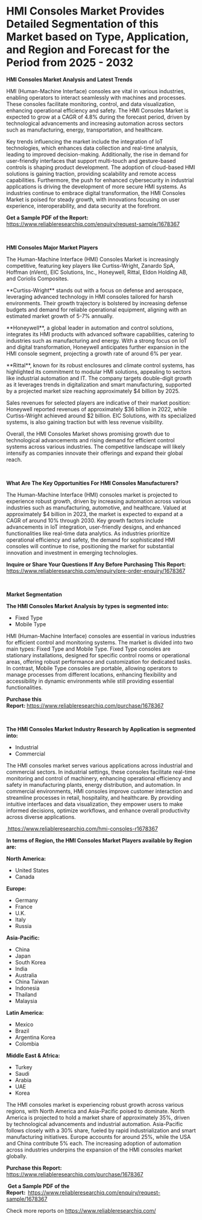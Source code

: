 <p><h1>HMI Consoles Market Provides Detailed Segmentation of this Market based on Type, Application, and Region and Forecast for the Period from 2025 - 2032</h1></p><p><strong>HMI Consoles Market Analysis and Latest Trends</strong></p>
<p><p>HMI (Human-Machine Interface) consoles are vital in various industries, enabling operators to interact seamlessly with machines and processes. These consoles facilitate monitoring, control, and data visualization, enhancing operational efficiency and safety. The HMI Consoles Market is expected to grow at a CAGR of 4.8% during the forecast period, driven by technological advancements and increasing automation across sectors such as manufacturing, energy, transportation, and healthcare.</p><p>Key trends influencing the market include the integration of IoT technologies, which enhances data collection and real-time analysis, leading to improved decision-making. Additionally, the rise in demand for user-friendly interfaces that support multi-touch and gesture-based controls is shaping product development. The adoption of cloud-based HMI solutions is gaining traction, providing scalability and remote access capabilities. Furthermore, the push for enhanced cybersecurity in industrial applications is driving the development of more secure HMI systems. As industries continue to embrace digital transformation, the HMI Consoles Market is poised for steady growth, with innovations focusing on user experience, interoperability, and data security at the forefront.</p></p>
<p><strong>Get a Sample PDF of the Report:&nbsp;</strong> <a href="https://www.reliableresearchiq.com/enquiry/request-sample/1678367?utm_campaign=3524&utm_medium=2&utm_source=Github&utm_content=ia&utm_term=24032025&utm_id=hmi-consoles">https://www.reliableresearchiq.com/enquiry/request-sample/1678367</a></p>
<p>&nbsp;</p>
<p><strong>HMI Consoles Major Market Players</strong></p>
<p><p>The Human-Machine Interface (HMI) Consoles Market is increasingly competitive, featuring key players like Curtiss-Wright, Zanardo SpA, Hoffman (nVent), EIC Solutions, Inc., Honeywell, Rittal, Eldon Holding AB, and Coriolis Composites. </p><p>**Curtiss-Wright** stands out with a focus on defense and aerospace, leveraging advanced technology in HMI consoles tailored for harsh environments. Their growth trajectory is bolstered by increasing defense budgets and demand for reliable operational equipment, aligning with an estimated market growth of 5-7% annually.</p><p>**Honeywell**, a global leader in automation and control solutions, integrates its HMI products with advanced software capabilities, catering to industries such as manufacturing and energy. With a strong focus on IoT and digital transformation, Honeywell anticipates further expansion in the HMI console segment, projecting a growth rate of around 6% per year.</p><p>**Rittal**, known for its robust enclosures and climate control systems, has highlighted its commitment to modular HMI solutions, appealing to sectors like industrial automation and IT. The company targets double-digit growth as it leverages trends in digitalization and smart manufacturing, supported by a projected market size reaching approximately $4 billion by 2025.</p><p>Sales revenues for selected players are indicative of their market position: Honeywell reported revenues of approximately $36 billion in 2022, while Curtiss-Wright achieved around $2 billion. EIC Solutions, with its specialized systems, is also gaining traction but with less revenue visibility.</p><p>Overall, the HMI Consoles Market shows promising growth due to technological advancements and rising demand for efficient control systems across various industries. The competitive landscape will likely intensify as companies innovate their offerings and expand their global reach.</p></p>
<p>&nbsp;</p>
<p><strong>What Are The Key Opportunities For HMI Consoles Manufacturers?</strong></p>
<p><p>The Human-Machine Interface (HMI) consoles market is projected to experience robust growth, driven by increasing automation across various industries such as manufacturing, automotive, and healthcare. Valued at approximately $4 billion in 2023, the market is expected to expand at a CAGR of around 10% through 2030. Key growth factors include advancements in IoT integration, user-friendly designs, and enhanced functionalities like real-time data analytics. As industries prioritize operational efficiency and safety, the demand for sophisticated HMI consoles will continue to rise, positioning the market for substantial innovation and investment in emerging technologies.</p></p>
<p><strong>Inquire or Share Your Questions If Any Before Purchasing This Report:</strong> <a href="https://www.reliableresearchiq.com/enquiry/pre-order-enquiry/1678367?utm_campaign=3524&utm_medium=2&utm_source=Github&utm_content=ia&utm_term=24032025&utm_id=hmi-consoles">https://www.reliableresearchiq.com/enquiry/pre-order-enquiry/1678367</a></p>
<p>&nbsp;</p>
<p><strong>Market Segmentation</strong></p>
<p><strong>The HMI Consoles Market Analysis by types is segmented into:</strong></p>
<p><ul><li>Fixed Type</li><li>Mobile Type</li></ul></p>
<p><p>HMI (Human-Machine Interface) consoles are essential in various industries for efficient control and monitoring systems. The market is divided into two main types: Fixed Type and Mobile Type. Fixed Type consoles are stationary installations, designed for specific control rooms or operational areas, offering robust performance and customization for dedicated tasks. In contrast, Mobile Type consoles are portable, allowing operators to manage processes from different locations, enhancing flexibility and accessibility in dynamic environments while still providing essential functionalities.</p></p>
<p><strong>Purchase this Report:&nbsp;</strong><a href="https://www.reliableresearchiq.com/purchase/1678367?utm_campaign=3524&utm_medium=2&utm_source=Github&utm_content=ia&utm_term=24032025&utm_id=hmi-consoles">https://www.reliableresearchiq.com/purchase/1678367</a></p>
<p>&nbsp;</p>
<p><strong>The HMI Consoles Market Industry Research by Application is segmented into:</strong></p>
<p><ul><li>Industrial</li><li>Commercial</li></ul></p>
<p><p>The HMI consoles market serves various applications across industrial and commercial sectors. In industrial settings, these consoles facilitate real-time monitoring and control of machinery, enhancing operational efficiency and safety in manufacturing plants, energy distribution, and automation. In commercial environments, HMI consoles improve customer interaction and streamline processes in retail, hospitality, and healthcare. By providing intuitive interfaces and data visualization, they empower users to make informed decisions, optimize workflows, and enhance overall productivity across diverse applications.</p></p>
<p><a href="https://www.reliableresearchiq.com/hmi-consoles-r1678367?utm_campaign=3524&utm_medium=2&utm_source=Github&utm_content=ia&utm_term=24032025&utm_id=hmi-consoles">&nbsp;https://www.reliableresearchiq.com/hmi-consoles-r1678367</a></p>
<p><strong>In terms of Region, the HMI Consoles Market Players available by Region are:</strong></p>
<p>
    <p> <strong> North America: </strong>
        <ul>
            <li>United States</li>
            <li>Canada</li>
        </ul>
        </p> 
    <p> <strong> Europe: </strong>
        <ul>
            <li>Germany</li>
            <li>France</li>
            <li>U.K.</li>
            <li>Italy</li>
            <li>Russia</li>
        </ul>
        </p> 
    <p> <strong> Asia-Pacific: </strong>
        <ul>
            <li>China</li>
            <li>Japan</li>
            <li>South Korea</li>
            <li>India</li>
            <li>Australia</li>
            <li>China Taiwan</li>
            <li>Indonesia</li>
            <li>Thailand</li>
            <li>Malaysia</li>
        </ul>
        </p> 
    <p> <strong> Latin America: </strong>
        <ul>
            <li>Mexico</li>
            <li>Brazil</li>
            <li>Argentina Korea</li>
            <li>Colombia</li>
        </ul>
        </p> 
    <p> <strong> Middle East & Africa: </strong>
        <ul>
            <li>Turkey</li>
            <li>Saudi</li>
            <li>Arabia</li>
            <li>UAE</li>
            <li>Korea</li>
        </ul>
    </p>
    </p>
<p><p>The HMI consoles market is experiencing robust growth across various regions, with North America and Asia-Pacific poised to dominate. North America is projected to hold a market share of approximately 35%, driven by technological advancements and industrial automation. Asia-Pacific follows closely with a 30% share, fueled by rapid industrialization and smart manufacturing initiatives. Europe accounts for around 25%, while the USA and China contribute 5% each. The increasing adoption of automation across industries underpins the expansion of the HMI consoles market globally.</p></p>
<p><strong>Purchase this Report: </strong><a href="https://www.reliableresearchiq.com/purchase/1678367?utm_campaign=3524&utm_medium=2&utm_source=Github&utm_content=ia&utm_term=24032025&utm_id=hmi-consoles">https://www.reliableresearchiq.com/purchase/1678367</a></p>
<p>&nbsp;<strong>Get a Sample PDF of the Report:&nbsp;&nbsp;</strong><a href="https://www.reliableresearchiq.com/enquiry/request-sample/1678367?utm_campaign=3524&utm_medium=2&utm_source=Github&utm_content=ia&utm_term=24032025&utm_id=hmi-consoles">https://www.reliableresearchiq.com/enquiry/request-sample/1678367</a></p>
<p><strong></strong></p>
<p>Check more reports on <a href="https://www.reliableresearchiq.com/?utm_campaign=3524&utm_medium=2&utm_source=Github&utm_content=ia&utm_term=24032025&utm_id=hmi-consoles">https://www.reliableresearchiq.com/</a></p>